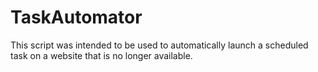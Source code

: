 # TaskAutomator
This script was intended to be used to automatically launch a scheduled task on a website that is no longer available.
